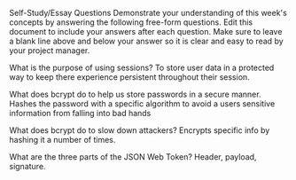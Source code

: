 Self-Study/Essay Questions
Demonstrate your understanding of this week's concepts by answering the following free-form questions. Edit this document to include your answers after each question. Make sure to leave a blank line above and below your answer so it is clear and easy to read by your project manager.

 What is the purpose of using sessions? To store user data in a protected way to keep there experience persistent throughout their session.

 What does bcrypt do to help us store passwords in a secure manner. Hashes the password with a specific algorithm to avoid a users sensitive information from falling into bad hands

 What does bcrypt do to slow down attackers? Encrypts specific info by hashing it a number of times.

 What are the three parts of the JSON Web Token? Header, payload, signature.
